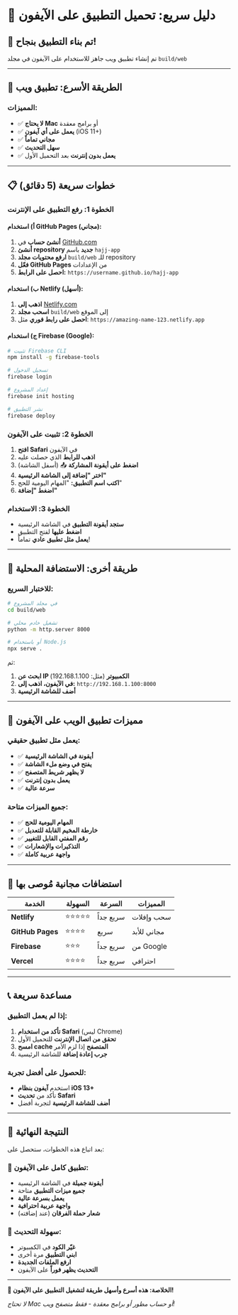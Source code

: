 # 📱 دليل سريع: تحميل التطبيق على الآيفون

## 🎉 تم بناء التطبيق بنجاح!

تم إنشاء تطبيق ويب جاهز للاستخدام على الآيفون في مجلد `build/web`

---

## 🚀 الطريقة الأسرع: تطبيق ويب

### **المميزات:**
- ✅ **لا يحتاج Mac** أو برامج معقدة
- ✅ **يعمل على أي آيفون** (iOS 11+)
- ✅ **مجاني تماماً**
- ✅ **سهل التحديث**
- ✅ **يعمل بدون إنترنت** بعد التحميل الأول

---

## 📋 خطوات سريعة (5 دقائق)

### **الخطوة 1: رفع التطبيق على الإنترنت**

#### **أ) استخدام GitHub Pages (مجاني):**
1. **أنشئ حساب** في [GitHub.com](https://github.com)
2. **أنشئ repository جديد** باسم `hajj-app`
3. **ارفع محتويات مجلد** `build/web` للـ repository
4. **فعّل GitHub Pages** من الإعدادات
5. **احصل على الرابط:** `https://username.github.io/hajj-app`

#### **ب) استخدام Netlify (أسهل):**
1. **اذهب إلى** [Netlify.com](https://netlify.com)
2. **اسحب مجلد** `build/web` إلى الموقع
3. **احصل على رابط فوري** مثل: `https://amazing-name-123.netlify.app`

#### **ج) استخدام Firebase (Google):**
```bash
# تثبيت Firebase CLI
npm install -g firebase-tools

# تسجيل الدخول
firebase login

# إعداد المشروع
firebase init hosting

# نشر التطبيق
firebase deploy
```

### **الخطوة 2: تثبيت على الآيفون**
1. **افتح Safari** في الآيفون
2. **اذهب للرابط** الذي حصلت عليه
3. **اضغط على أيقونة المشاركة** 📤 (أسفل الشاشة)
4. **اختر "إضافة إلى الشاشة الرئيسية"**
5. **اكتب اسم التطبيق:** "المهام اليومية للحج"
6. **اضغط "إضافة"**

### **الخطوة 3: الاستخدام**
- **ستجد أيقونة التطبيق** في الشاشة الرئيسية
- **اضغط عليها** لفتح التطبيق
- **يعمل مثل تطبيق عادي** تماماً!

---

## 🎯 طريقة أخرى: الاستضافة المحلية

### **للاختبار السريع:**
```bash
# في مجلد المشروع
cd build/web

# تشغيل خادم محلي
python -m http.server 8000

# أو باستخدام Node.js
npx serve .
```

ثم:
1. **ابحث عن IP الكمبيوتر** (مثل: 192.168.1.100)
2. **في الآيفون، اذهب إلى:** `http://192.168.1.100:8000`
3. **أضف للشاشة الرئيسية**

---

## 📱 مميزات تطبيق الويب على الآيفون

### **يعمل مثل تطبيق حقيقي:**
- ✅ **أيقونة في الشاشة الرئيسية**
- ✅ **يفتح في وضع ملء الشاشة**
- ✅ **لا يظهر شريط المتصفح**
- ✅ **يعمل بدون إنترنت**
- ✅ **سرعة عالية**

### **جميع الميزات متاحة:**
- ✅ **المهام اليومية للحج**
- ✅ **خارطة المخيم القابلة للتعديل**
- ✅ **رقم المفتي القابل للتغيير**
- ✅ **التذكيرات والإشعارات**
- ✅ **واجهة عربية كاملة**

---

## 🔧 استضافات مجانية مُوصى بها

| الخدمة | السهولة | السرعة | المميزات |
|---------|---------|---------|-----------|
| **Netlify** | ⭐⭐⭐⭐⭐ | سريع جداً | سحب وإفلات |
| **GitHub Pages** | ⭐⭐⭐⭐ | سريع | مجاني للأبد |
| **Firebase** | ⭐⭐⭐ | سريع جداً | من Google |
| **Vercel** | ⭐⭐⭐⭐ | سريع جداً | احترافي |

---

## 📞 مساعدة سريعة

### **إذا لم يعمل التطبيق:**
1. **تأكد من استخدام Safari** (ليس Chrome)
2. **تحقق من اتصال الإنترنت** للتحميل الأول
3. **امسح cache المتصفح** إذا لزم الأمر
4. **جرب إعادة إضافة** للشاشة الرئيسية

### **للحصول على أفضل تجربة:**
- استخدم **آيفون بنظام iOS 13+**
- تأكد من **تحديث Safari**
- **أضف للشاشة الرئيسية** لتجربة أفضل

---

## 🎉 النتيجة النهائية

بعد اتباع هذه الخطوات، ستحصل على:

### **📱 تطبيق كامل على الآيفون:**
- **أيقونة جميلة** في الشاشة الرئيسية
- **جميع ميزات التطبيق** متاحة
- **يعمل بسرعة عالية**
- **واجهة عربية احترافية**
- **شعار حملة الفرقان** (عند إضافته)

### **🔄 سهولة التحديث:**
- **غيّر الكود** في الكمبيوتر
- **ابني التطبيق** مرة أخرى
- **ارفع الملفات الجديدة**
- **التحديث يظهر فوراً** على الآيفون

---

**🎯 الخلاصة: هذه أسرع وأسهل طريقة لتشغيل التطبيق على الآيفون!**

*لا تحتاج Mac أو حساب مطور أو برامج معقدة - فقط متصفح ويب!*
